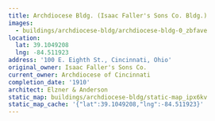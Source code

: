 ```yaml
---
title: Archdiocese Bldg. (Isaac Faller's Sons Co. Bldg.)
images:
  - buildings/archdiocese-bldg/archdiocese-bldg-0_zbfave
location:
  lat: 39.1049208
  lng: -84.511923
address: '100 E. Eighth St., Cincinnati, Ohio'
original_owner: Isaac Faller's Sons Co.
current_owner: Archdiocese of Cincinnati
completion_date: '1910'
architect: Elzner & Anderson
static_map: buildings/archdiocese-bldg/static-map_ipx6kv
static_map_cache: '{"lat":39.1049208,"lng":-84.511923}'
---
```


